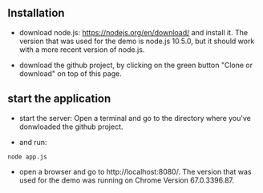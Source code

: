 ## Installation

* download node.js: https://nodejs.org/en/download/ and install it. The version that was used for the demo is node.js 10.5.0, but it should work with a more recent version of node.js.

* download the github project, by clicking on the green button "Clone or download" on top of this page. 


## start the application
 
* start the server:
Open a terminal and go to the directory where you've donwloaded the github project.

* and run:

``` 
node app.js
``` 

* open a browser and go to http://localhost:8080/. The version that was used for the demo was running on Chrome Version 67.0.3396.87.